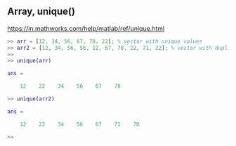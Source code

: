 ## Array, unique()

https://in.mathworks.com/help/matlab/ref/unique.html

```matlab
>> arr = [12, 34, 56, 67, 78, 22]; % vector with unique values
>> arr2 = [12, 34, 56, 56, 12, 67, 78, 22, 71, 22]; % vector with duplicated values
>> 
>> unique(arr)

ans =

    12    22    34    56    67    78

>> unique(arr2)

ans =

    12    22    34    56    67    71    78

>> 
```